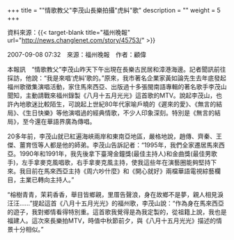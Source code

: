 +++
title = "\"情歌教父\"李茂山長樂拍攝\"虎糾\"歌"
description = ""
weight = 5
+++

資料來源：{{< target-blank title="福州晚報" url="http://news.changlenet.com/story/45753/" >}}

2007-09-08 07:32　來源：福州晚報　作者：顧偉

本報訊　“情歌教父”李茂山昨天下午出現在長樂古民居和漳港海邊。記者聞訊前往採訪，他說：“我是來唱‘虎糾’歌的。”原來，我市著名企業家黃如論先生去年底發起福州歌徵集演唱活動，家住馬來西亞、出版過十多張閩南語專輯的著名歌手李茂山聞知，主動請戰來福州錄製《八月十五月光光》這首歌的MTV。說起李茂山，也許內地歌迷比較陌生，可說起上世紀80年代家喻戶曉的《遲來的愛》、《無言的結局》、《生日快樂》等他演唱過的經典情歌，不少人印象深刻。特別是《無言的結局》，至今還在華語界廣為傳唱。

20多年前，李茂山就已紅遍海峽兩岸和東南亞地區，嚴格地說，趙傳、齊秦、王傑、薑育恆等人都是他的師弟。李茂山告訴記者：“1995年，我們全家遷居馬來西亞。1990年和1991年，我先後拿下臺灣金鐘獎(最佳主持人)和金曲獎(最佳男歌手)，左手拿麥克風唱歌，右手拿麥克風主持，使我這些年在演藝圈能夠堅持下來。我目前在馬來西亞主持《周六吵什麼》和《開心就好》兩檔華語電視綜藝欄目，主業已轉向主持人。”

“榕樹青青，茉莉香香，舉目皆鄉親，里厝告聲浪，身在故鄉不是夢，親人相見淚汪汪……”提起這首《八月十五月光光》的福州歌，李茂山說：“作為身在馬來西亞的遊子，我對鄉情看得特別重。這首歌我覺得是為我定製的，從祖籍上說，我也是福建人。這次來長樂拍MTV，時值中秋節前夕，與《八月十五月光光》描述的情景十分相似。”